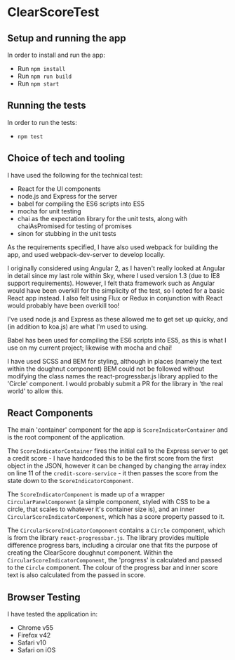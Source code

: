 # ClearScoreTest

## Setup and running the app

In order to install and run the app:

* Run `npm install`
* Run `npm run build`
* Run `npm start`

## Running the tests

In order to run the tests:

* `npm test`

## Choice of tech and tooling

I have used the following for the technical test:

* React for the UI components
* node.js and Express for the server
* babel for compiling the ES6 scripts into ES5
* mocha for unit testing
* chai as the expectation library for the unit tests, along with chaiAsPromised for testing of promises
* sinon for stubbing in the unit tests 

As the requirements specified, I have also used webpack for building the app, and used webpack-dev-server to develop locally.

I originally considered using Angular 2, as I haven't really looked at Angular in detail since my last role within Sky, where I used version 1.3 (due to IE8 support requirements). However, I felt thata framework such as Angular would have been overkill for the simplicity of the test, so I opted for a basic React app instead. I also felt using Flux or Redux in conjunction with React would probably have been overkill too!

I've used node.js and Express as these allowed me to get set up quicky, and (in addition to koa.js) are what I'm used to using.

Babel has been used for compiling the ES6 scripts into ES5, as this is what I use on my current project; likewise with mocha and chai!

I have used SCSS and BEM for styling, although in places (namely the text within the doughnut component) BEM could not be followed without modifying the class names the react-progressbar.js library applied to the 'Circle' component. I would probably submit a PR for the library in 'the real world' to allow this.

## React Components

The main 'container' component for the app is `ScoreIndicatorContainer` and is the root component of the application.

The `ScoreIndicatorContainer` fires the initial call to the Express server to get a credit score - I have hardcoded this to be the first score from the first object in the JSON, however it can be changed by changing the array index on line 11 of the `credit-score-service` - it then passes the score from the state down to the `ScoreIndicatorComponent`.

The `ScoreIndicatorComponent` is made up of a wrapper `CircularPanelComponent` (a simple component, styled with CSS to be a circle, that scales to whatever it's container size is), and an inner `CircularScoreIndicatorComponent`, which has a score property passed to it.

The `CircularScoreIndicatorComponent` contains a `Circle` component, which is from the library `react-progressbar.js`. The library provides multiple difference progress bars, including a circular one that fits the purpose of creating the ClearScore doughnut component. Within the `CircularScoreIndicatorComponent`, the 'progress' is calculated and passed to the `Circle` component. The colour of the progress bar and inner score text is also calculated from the passed in score.

## Browser Testing

I have tested the application in:

* Chrome v55
* Firefox v42
* Safari v10
* Safari on iOS
